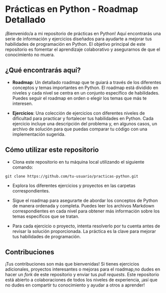 # Prácticas en Python - Roadmap Detallado

¡Bienvenido/a a mi repositorio de prácticas en Python! Aquí encontrarás una serie de información y ejercicios diseñados para ayudarte a mejorar tus habilidades de programación en Python. El objetivo principal de este repositorio es fomentar el aprendizaje colaborativo y asegurarnos de que el conocimiento no muera.

## ¿Qué encontrarás aquí?

- **Roadmap**: Un detallado roadmap que te guiará a través de los diferentes conceptos y temas importantes en Python. El roadmap está dividido en niveles y cada nivel se centra en un conjunto específico de habilidades. Puedes seguir el roadmap en orden o elegir los temas que más te interesen.

- **Ejercicios**: Una colección de ejercicios con diferentes niveles de dificultad para practicar y fortalecer tus habilidades en Python. Cada ejercicio incluye una descripción del problema y, en algunos casos, un archivo de solución para que puedas comparar tu código con una implementación sugerida.

## Cómo utilizar este repositorio

- Clona este repositorio en tu máquina local utilizando el siguiente comando:

```shell
git clone https://github.com/tu-usuario/practicas-python.git
```

- Explora los diferentes ejercicios y proyectos en las carpetas correspondientes.

- Sigue el roadmap para asegurarte de abordar los conceptos de Python de manera ordenada y completa. Puedes leer los archivos Markdown correspondientes en cada nivel para obtener más información sobre los temas específicos que se tratan.

- Para cada ejercicio o proyecto, intenta resolverlo por tu cuenta antes de revisar la solución proporcionada. La práctica es la clave para mejorar tus habilidades de programación.

## Contribuciones

¡Tus contribuciones son más que bienvenidas! Si tienes ejercicios adicionales, proyectos interesantes o mejoras para el roadmap,no dudes en hacer un *fork* de este repositorio y enviar tus *pull requests*. Este repositorio está abierto a colaboraciones de todos los niveles de experiencia, ¡así que no dudes en compartir tu conocimiento y ayudar a otros a aprender!
